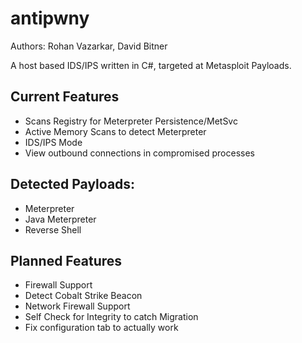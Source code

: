 antipwny
========
Authors: Rohan Vazarkar, David Bitner

A host based IDS/IPS written in C#, targeted at Metasploit Payloads.

Current Features
--------
* Scans Registry for Meterpreter Persistence/MetSvc
* Active Memory Scans to detect Meterpreter
* IDS/IPS Mode
* View outbound connections in compromised processes

Detected Payloads:
--------
* Meterpreter
* Java Meterpreter
* Reverse Shell

Planned Features
--------
* Firewall Support
* Detect Cobalt Strike Beacon
* Network Firewall Support
* Self Check for Integrity to catch Migration
* Fix configuration tab to actually work

